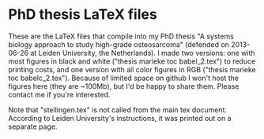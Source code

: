 # PhD thesis LaTeX files

These are the LaTeX files that compile into my PhD thesis "A systems biology approach to study high-grade osteosarcoma" (defended on 2013-06-26 at Leiden University, the Netherlands). I made two versions: one with most figures in black and white ("thesis marieke toc babel_2.tex") to reduce printing costs, and one version with all color figures in RGB ("thesis marieke toc babelc_2.tex"). Because of limited space on github I won't host the figures here (they are ~100Mb), but I'd be happy to share them. Please contact me if you're interested.

Note that "stellingen.tex" is not called from the main tex document. According to Leiden University's instructions, it was printed out on a separate page.
